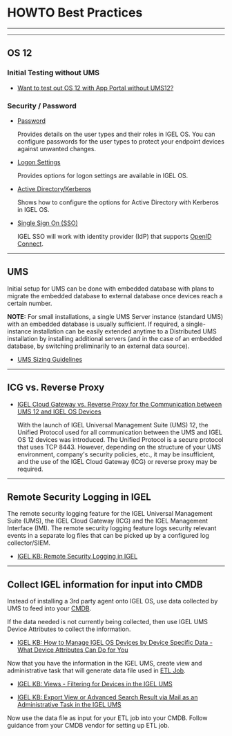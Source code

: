 # HOWTO Best Practices

<!---
This is a comment section
-->

----------

----------

## OS 12

### Initial Testing without UMS

- [Want to test out OS 12 with App Portal without UMS12?](https://igel-community.github.io/IGEL-Docs-v02/Docs/HOWTO-Add-Applications/#want-to-test-out-os-12-with-app-portal-without-ums12)

### Security / Password


- [Password](https://kb.igel.com/en/igel-os-base-system/12.4/change-password-in-igel-os-12)

    Provides details on the user types and their roles in IGEL OS. You can configure passwords for the user types to protect your endpoint devices against unwanted changes. 

- [Logon Settings](https://kb.igel.com/en/igel-os-base-system/12.4/logon-settings-in-igel-os-12)

    Provides options for logon settings are available in IGEL OS.

- [Active Directory/Kerberos](https://kb.igel.com/en/igel-os-base-system/12.4/active-directory-kerberos)

    Shows how to configure the options for Active Directory with Kerberos in IGEL OS.

- [Single Sign On (SSO)](https://igel-community.github.io/IGEL-Docs-v02/Docs/HOWTO-COSMOS/#faq-single-sign-on-sso)

    IGEL SSO will work with identity provider (IdP) that supports [OpenID Connect](https://openid.net/developers/how-connect-works/).

-----

## UMS

Initial setup for UMS can be done with embedded database with plans to migrate the embedded database to external database once devices reach a certain number.

**NOTE:** For small installations, a single UMS Server instance (standard UMS) with an embedded database is usually sufficient. If required, a single-instance installation can be easily extended anytime to a Distributed UMS installation by installing additional servers (and in the case of an embedded database, by switching preliminarily to an external data source).

- [UMS Sizing Guidelines](https://kb.igel.com/en/universal-management-suite/12.04.120/igel-ums-sizing-guidelines-architecture-diagrams)

-----

## ICG vs. Reverse Proxy

- [IGEL Cloud Gateway vs. Reverse Proxy for the Communication between UMS 12 and IGEL OS Devices](https://kb.igel.com/en/universal-management-suite/12.04.120/igel-cloud-gateway-vs-reverse-proxy-for-the-commun)

    With the launch of IGEL Universal Management Suite (UMS) 12, the Unified Protocol used for all communication between the UMS and IGEL OS 12 devices was introduced. The Unified Protocol is a secure protocol that uses TCP 8443. However, depending on the structure of your UMS environment, company's security policies, etc., it may be insufficient, and the use of the IGEL Cloud Gateway (ICG) or reverse proxy may be required.

-----

## Remote Security Logging in IGEL

The remote security logging feature for the IGEL Universal Management Suite (UMS), the IGEL Cloud Gateway (ICG) and the IGEL Management Interface (IMI). The remote security logging feature logs security relevant events in a separate log files that can be picked up by a configured log collector/SIEM.

- [IGEL KB: Remote Security Logging in IGEL](https://kb.igel.com/en/universal-management-suite/12.06.100/remote-security-logging-in-igel)

-----

## Collect IGEL information for input into CMDB

Instead of installing a 3rd party agent onto IGEL OS, use data collected by UMS to feed into your [CMDB](https://en.wikipedia.org/wiki/Configuration_management_database).

If the data needed is not currently being collected, then use IGEL UMS Device Attributes to collect the information.

- [IGEL KB: How to Manage IGEL OS Devices by Device Specific Data - What Device Attributes Can Do for You](https://kb.igel.com/en/universal-management-suite/12.06.100/how-to-manage-igel-os-devices-by-device-specific-d)

Now that you have the information in the IGEL UMS, create view and administrative task that will generate data file used in [ETL Job](https://en.wikipedia.org/wiki/Extract,_transform,_load).

- [IGEL KB: Views - Filtering for Devices in the IGEL UMS](https://kb.igel.com/en/universal-management-suite/12.06.100/views-filtering-for-devices-in-the-igel-ums)

- [IGEL KB: Export View or Advanced Search Result via Mail as an Administrative Task in the IGEL UMS](https://kb.igel.com/en/universal-management-suite/12.06.100/export-view-or-advanced-search-result-via-mail-as-)

Now use the data file as input for your ETL job into your CMDB. Follow guidance from your CMDB vendor for setting up ETL job.
